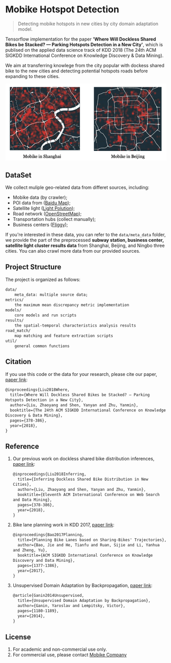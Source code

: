 # Mobike Hotspot Detection

> Detecting mobike hotspots in new cities by city domain adaptation model.

Tensorflow implementation for the paper **'Where Will Dockless Shared Bikes be Stacked? — Parking Hotspots Detection in a New City'**, which is publised on the applied data science track of KDD 2018 (The 24th ACM SIGKDD International Conference on Knowledge Discovery & Data Mining). 

We aim at transferring knowlege from the city popular with dockess shared bike to the new cities and detecting potential hotspots roads before expanding to these cities.

![Mobike distributions in Shanghai](data/png/mobike_sh_bj.png)



## DataSet

We collect muliple geo-related data from differet sources, including:
 
 * Mobike data (by crawler);
 * POI data from ([Baidu Map](http://lbsyun.baidu.com)); 
 * Satellite light ([Light Polution](https://www.lightpollutionmap.info));  
 * Road network ([OpenStreetMap](https://openstreetmap.org));
 * Transportation hubs (collect manually);
 * Business centers ([Fliggy](https://www.fliggy.com));

If you're interested in these data, you can refer to the `data/meta_data` folder, we provide the part of the preprocessed **subway station, business center, satellite light cluster results data** from Shanghai, Beijing, and Ningbo three cities. You can also crawl more data from our provided sources.



## Project Structure

The project is organized as follows: 
	
```
data/
	meta_data: multiple source data;
metrics/
	the maximum mean discrepancy metric implementation
models/
	core models and run scripts
results/
	the spatial-temporal characteristics analysis results
road_match/
	map matching and feature extraction scripts
util/
	general common functions
```

## Citation

If you use this code or the data for your research, please cite our paper, [paper link](https://dl.acm.org/citation.cfm?id=3219920):

```
@inproceedings{Liu2018Where,
  title={Where Will Dockless Shared Bikes be Stacked? — Parking Hotspots Detection in a New City},
  author={Liu, Zhaoyang and Shen, Yanyan and Zhu, Yanmin},
  booktitle={The 24th ACM SIGKDD International Conference on Knowledge Discovery & Data Mining},
  pages={378-386},
  year={2018},
}
```

## Reference
1. Our previous work on dockless shared bike distribution inferences, [paper link](http://delivery.acm.org/10.1145/3160000/3159708/p378-liu.pdf?ip=58.196.134.62&id=3159708&acc=ACTIVE%20SERVICE&key=BF85BBA5741FDC6E%2E17676C47DFB149BF%2E4D4702B0C3E38B35%2E4D4702B0C3E38B35&__acm__=1528063105_1c4cb13b6ecdb7cf567e551a8aea900c):

	```
	@inproceedings{Liu2018Inferring,
	  title={Inferring Dockless Shared Bike Distribution in New Cities},
	  author={Liu, Zhaoyang and Shen, Yanyan and Zhu, Yanmin},
	  booktitle={Eleventh ACM International Conference on Web Search and Data Mining},
	  pages={378-386},
	  year={2018},
	}
	```

2. Bike lane planning work in KDD 2017, [paper link](https://www.microsoft.com/en-us/research/wp-content/uploads/2017/06/main-1.pdf):

	```
	@inproceedings{Bao2017Planning,
	  title={Planning Bike Lanes based on Sharing-Bikes' Trajectories},
	  author={Bao, Jie and He, Tianfu and Ruan, Sijie and Li, Yanhua and Zheng, Yu},
	  booktitle={ACM SIGKDD International Conference on Knowledge Discovery and Data Mining},
	  pages={1377-1386},
	  year={2017},
	}
	```

3. Unsupervised Domain Adaptation by Backpropagation, [paper link](http://proceedings.mlr.press/v37/ganin15.pdf):

	```
	@article{Ganin2014Unsupervised,
	  title={Unsupervised Domain Adaptation by Backpropagation},
	  author={Ganin, Yaroslav and Lempitsky, Victor},
	  pages={1180-1189},
	  year={2014},
	}
	```


## License

1. For academic and non-commercial use only.
2. For commercial use, please contact [Mobike Company](https://mobike.com/cn/)
    
    
